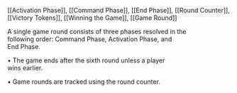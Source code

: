 [[Activation Phase]], [[Command Phase]], [[End Phase]],
[[Round Counter]], [[Victory Tokens]], [[Winning the Game]], [[Game Round]]

A single game round consists of three phases resolved in the  
following order: Command Phase, Activation Phase, and  
End Phase.  

• The game ends after the sixth round unless a player  
wins earlier.  

• Game rounds are tracked using the round counter.  
